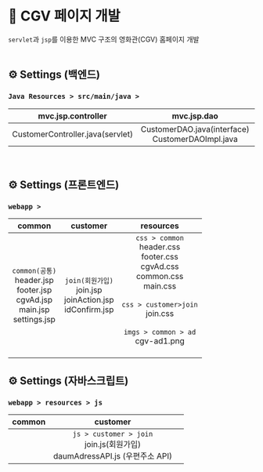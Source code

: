 
# 🎥 CGV 페이지 개발
`servlet`과 `jsp`를 이용한 MVC 구조의 영화관(CGV) 홈페이지 개발 
<br /><br />

## ⚙️ Settings (백엔드) 
###  `Java Resources > src/main/java >`
| mvc.jsp.controller | mvc.jsp.dao | mvc.jsp.dto | mvc.jsp.service | 
|:---:|:---:|:---:|:---:|
| CustomerController.java(servlet) | CustomerDAO.java(interface)<br/> CustomerDAOImpl.java | CustomerDTO.java| CustomerService.java(interface)<br/> CustomerServiceImpl.java
<br/>

## ⚙️ Settings (프론트엔드) 
###  `webapp > `
| common | customer |resources|
|:---:|:---:|:---:|
|`common(공통)`<br/> header.jsp<br/> footer.jsp<br/> cgvAd.jsp<br/> main.jsp <br/> settings.jsp| `join(회원가입)`<br/> join.jsp<br/> joinAction.jsp<br/> idConfirm.jsp<br/> | `css > common` <br/> header.css<br/> footer.css<br/> cgvAd.css<br/> common.css<br/> main.css<br/><br/> `css > customer>join`<br/> join.css <br/><br/> `imgs > common > ad`<br/> cgv-ad1.png <br/><br/>  |

## ⚙️ Settings (자바스크립트) 
###  `webapp > resources > js`
| common | customer ||
|:---:|:---:|:---:|
||`js > customer > join`<br/> join.js(회원가입)<br/> daumAdressAPI.js (우편주소 API)|



